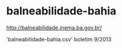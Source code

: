 # balneabilidade-bahia

http://balneabilidade.inema.ba.gov.br/ 

'balneabilidade-bahia.csv' boletim 9/2013
